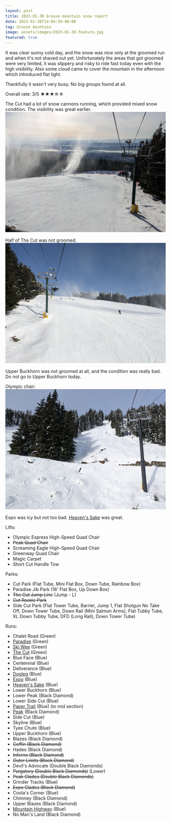 ```yaml
---
layout: post
title: 2023-01-30 Grouse mountain snow report
date: 2023-01-30T14:04:59-08:00
tag: Grouse mountain
image: assets/images/2023-01-30-feature.jpg
featured: true
---
```


It was clear sunny cold day, and the snow was nice only at the groomed run and when it's not shaved out yet. Unfortunately the areas that got groomed were very limited, it was slippery and risky to ride fast today even with the high visibility. Also some cloud came to cover the mountain in the afternoon which introduced flat light.

Thankfully it wasn't very busy. No big groups found at all.

Overall rate: 3/5 ★★★☆☆

The Cut had a lot of snow cannons running, which provided mixed snow condition. The visibility was great earlier.
![](/assets/images/2023-01-30-the-cut-lower.jpg)

Half of The Cut was not groomed.
![](/assets/images/2023-01-30-the-cut.jpg)

Upper Buckhorn was not groomed at all, and the condition was really bad. Do not go to Upper Buckhorn today.

Olympic chair:
![](/assets/images/2023-01-30-olympic-chair.jpg)

Expo was icy but not too bad. [Heaven's Sake](/heavens-sake/) was great.

Lifts:

* Olympic Express High-Speed Quad Chair
* <del>Peak Quad Chair</del>
* Screaming Eagle High-Speed Quad Chair
* Greenway Quad Chair
* Magic Carpet
* Short Cut Handle Tow

Parks:

* Cut Park (Flat Tube, Mini Flat Box, Down Tube, Rainbow Box)
* Paradise Jib Park (16' Flat Box, Up Down Box)
* <del>The Cut Jump Line</del> (Jump - L)
* <del>Cut Rookie Park</del>
* Side Cut Park (Flat Tower Tube, Barrier, Jump 1, Flat Shotgun No Take Off, Down Tower Tube, Down Rail (Mini Salmon Arms), Flat Tubby Tube, XL Down Tubby Tube, DFD (Long Rail), Down Tower Tube)

Runs:

* Chalet Road (Green)
* [Paradise](/grouse/paradise) (Green)
* [Ski Wee](/magic-carpet/) (Green)
* [The Cut](/grouse/the-cut/) (Green)
* Blue Face (Blue)
* Centennial (Blue)
* Deliverance (Blue)
* [Dogleg](/dogleg/) (Blue)
* [Expo](/grouse/expo/) (Blue)
* [Heaven's Sake](/heavens-sake/) (Blue)
* Lower Buckhorn (Blue)
* Lower Peak (Black Diamond)
* Lower Side Cut (Blue)
* [Paper Trail](/paper-trail/) (Blue) (to mid section)
* [Peak](/grouse/peak/) (Black Diamond)
* Side Cut (Blue)
* Skyline (Blue)
* Tyee Chute (Blue)
* Upper Buckhorn (Blue)
* Blazes (Black Diamond)
* <del>Coffin (Black Diamond)</del>
* Hades (Black Diamond)
* <del>Inferno (Black Diamond)</del>
* <del>Outer Limits (Black Diamond)</del>
* Devil's Advocate (Double Black Diamonds)
* <del>Purgatory (Double Black Diamonds)</del> (Lower)
* <del>Peak Glades (Double Black Diamonds)</del>
* Grinder Tracks (Blue)
* <del>Expo Glades (Black Diamond)</del>
* Coola's Corner (Blue)
* Chimney (Black Diamond)
* Upper Blazes (Black Diamond)
* [Mountain Highway](/grouse/mountain-highway/) (Blue)
* No Man's Land (Black Diamond)


